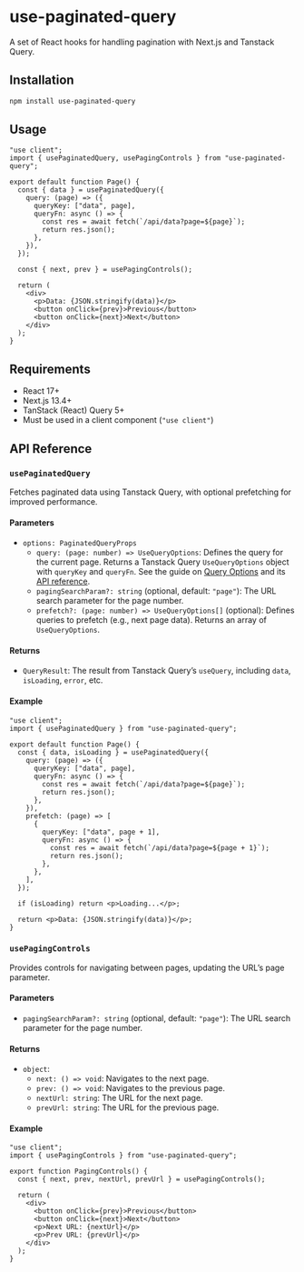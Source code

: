# use-paginated-query

A set of React hooks for handling pagination with Next.js and Tanstack Query.

## Installation

```bash
npm install use-paginated-query
```

## Usage

```tsx
"use client";
import { usePaginatedQuery, usePagingControls } from "use-paginated-query";

export default function Page() {
  const { data } = usePaginatedQuery({
    query: (page) => ({
      queryKey: ["data", page],
      queryFn: async () => {
        const res = await fetch(`/api/data?page=${page}`);
        return res.json();
      },
    }),
  });

  const { next, prev } = usePagingControls();

  return (
    <div>
      <p>Data: {JSON.stringify(data)}</p>
      <button onClick={prev}>Previous</button>
      <button onClick={next}>Next</button>
    </div>
  );
}
```

## Requirements

- React 17+
- Next.js 13.4+
- TanStack (React) Query 5+
- Must be used in a client component (`"use client"`)

## API Reference

### `usePaginatedQuery`

Fetches paginated data using Tanstack Query, with optional prefetching for improved performance.

#### Parameters

- `options: PaginatedQueryProps`
  - `query: (page: number) => UseQueryOptions`: Defines the query for the current page. Returns a Tanstack Query `UseQueryOptions` object with `queryKey` and `queryFn`. See the guide on [Query Options](https://tanstack.com/query/latest/docs/framework/react/guides/query-options) and its [API reference](https://tanstack.com/query/latest/docs/framework/react/reference/queryOptions#queryoptions).
  - `pagingSearchParam?: string` (optional, default: `"page"`): The URL search parameter for the page number.
  - `prefetch?: (page: number) => UseQueryOptions[]` (optional): Defines queries to prefetch (e.g., next page data). Returns an array of `UseQueryOptions`.

#### Returns

- `QueryResult`: The result from Tanstack Query’s `useQuery`, including `data`, `isLoading`, `error`, etc.

#### Example

```tsx
"use client";
import { usePaginatedQuery } from "use-paginated-query";

export default function Page() {
  const { data, isLoading } = usePaginatedQuery({
    query: (page) => ({
      queryKey: ["data", page],
      queryFn: async () => {
        const res = await fetch(`/api/data?page=${page}`);
        return res.json();
      },
    }),
    prefetch: (page) => [
      {
        queryKey: ["data", page + 1],
        queryFn: async () => {
          const res = await fetch(`/api/data?page=${page + 1}`);
          return res.json();
        },
      },
    ],
  });

  if (isLoading) return <p>Loading...</p>;

  return <p>Data: {JSON.stringify(data)}</p>;
}
```

### `usePagingControls`

Provides controls for navigating between pages, updating the URL’s page parameter.

#### Parameters

- `pagingSearchParam?: string` (optional, default: `"page"`): The URL search parameter for the page number.

#### Returns

- `object`:
  - `next: () => void`: Navigates to the next page.
  - `prev: () => void`: Navigates to the previous page.
  - `nextUrl: string`: The URL for the next page.
  - `prevUrl: string`: The URL for the previous page.

#### Example

```tsx
"use client";
import { usePagingControls } from "use-paginated-query";

export function PagingControls() {
  const { next, prev, nextUrl, prevUrl } = usePagingControls();

  return (
    <div>
      <button onClick={prev}>Previous</button>
      <button onClick={next}>Next</button>
      <p>Next URL: {nextUrl}</p>
      <p>Prev URL: {prevUrl}</p>
    </div>
  );
}
```
